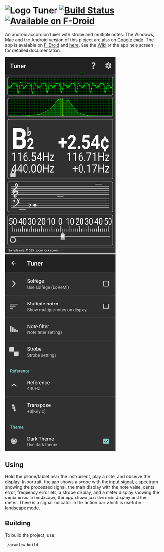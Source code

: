 # ![Logo](src/main/res/drawable-mdpi/ic_launcher.png) Tuner [![Build Status](https://travis-ci.org/billthefarmer/tuner.svg?branch=master)](https://travis-ci.org/billthefarmer/tuner) [![Available on F-Droid](https://f-droid.org/wiki/images/c/ca/F-Droid-button_available-on_smaller.png)](https://f-droid.org/packages/org.billthefarmer.tuner)

An android accordion tuner with strobe and multiple notes. The
Windows, Mac and the Android version of this project are also on
[Google code](https://code.google.com/p/ctuner
"https://code.google.com/p/ctuner"). The app is available on
[F-Droid](https://f-droid.org/packages/org.billthefarmer.tuner)
and [here](https://github.com/billthefarmer/tuner/releases). See the
[Wiki](https://github.com/billthefarmer/tuner/wiki) or the app help
screen for detailed documentation.

![](https://github.com/billthefarmer/billthefarmer.github.io/raw/master/images/Tuner-portrait.png)
&nbsp;
![](https://github.com/billthefarmer/billthefarmer.github.io/raw/master/images/Tuner-settings.png)

Using
-----

Hold the phone/tablet near the instrument, play a note, and observe the
display. In portrait, the app shows a scope with the input signal, a
spectrum showing the processed signal, the main display with the note
value, cents error, frequency error etc, a strobe display, and a meter
display showing the cents error. In landscape, the app shows just the
main display and the meter. There is a signal indicator in the action
bar which is useful in landscape mode.

Building
--------

To build the project, use:

    ./gradlew build
